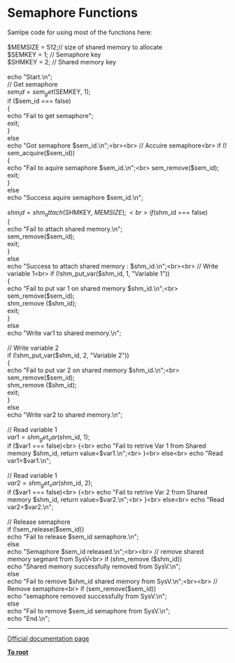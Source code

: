 # Semaphore Functions



Samlpe code for using most of the functions here:<br><br>    $MEMSIZE    =   512;//  size of shared memory to allocate<br>    $SEMKEY     =   1;  //  Semaphore key<br>    $SHMKEY     =   2;  //  Shared memory key<br><br>    echo "Start.\n";<br>    // Get semaphore<br>    $sem_id = sem_get($SEMKEY, 1);<br>    if ($sem_id === false)<br>    {<br>        echo "Fail to get semaphore";<br>        exit;<br>    }<br>    else<br>        echo "Got semaphore $sem_id.\n";<br><br>    // Accuire semaphore<br>    if (! sem_acquire($sem_id))<br>    {<br>        echo "Fail to aquire semaphore $sem_id.\n";<br>        sem_remove($sem_id);<br>        exit;<br>    }<br>    else<br>        echo "Success aquire semaphore $sem_id.\n";<br><br>    $shm_id =   shm_attach($SHMKEY, $MEMSIZE);<br>    if ($shm_id === false)<br>    {<br>        echo "Fail to attach shared memory.\n";<br>        sem_remove($sem_id);<br>        exit;<br>    }<br>    else<br>        echo "Success to attach shared memory : $shm_id.\n";<br><br>    // Write variable 1<br>    if (!shm_put_var($shm_id, 1, "Variable 1"))<br>    {<br>        echo "Fail to put var 1 on shared memory $shm_id.\n";<br>        sem_remove($sem_id);<br>        shm_remove ($shm_id);<br>        exit;<br>    }<br>    else<br>        echo "Write var1 to shared memory.\n";<br><br>    // Write variable 2<br>    if (!shm_put_var($shm_id, 2, "Variable 2"))<br>    {<br>        echo "Fail to put var 2 on shared memory $shm_id.\n";<br>        sem_remove($sem_id);<br>        shm_remove ($shm_id);<br>        exit;<br>    }<br>    else<br>        echo "Write var2 to shared memory.\n";<br><br>    // Read variable 1<br>    $var1   =   shm_get_var ($shm_id, 1);<br>    if ($var1 === false)<br>    {<br>        echo "Fail to retrive Var 1 from Shared memory $shm_id, return value=$var1.\n";<br>    }<br>    else<br>        echo "Read var1=$var1.\n";<br><br>    // Read variable 1<br>    $var2   =   shm_get_var ($shm_id, 2);<br>    if ($var1 === false)<br>    {<br>        echo "Fail to retrive Var 2 from Shared memory $shm_id, return value=$var2.\n";<br>    }<br>    else<br>        echo "Read var2=$var2.\n";<br><br>    // Release semaphore<br>    if (!sem_release($sem_id))<br>        echo "Fail to release $sem_id semaphore.\n";<br>    else<br>        echo "Semaphore $sem_id released.\n";<br><br>    // remove shared memory segmant from SysV<br>    if (shm_remove ($shm_id))<br>        echo "Shared memory successfully removed from SysV.\n";<br>    else<br>        echo "Fail to remove $shm_id shared memory from SysV.\n";<br><br>    // Remove semaphore<br>    if (sem_remove($sem_id))<br>        echo "semaphore removed successfully from SysV.\n";<br>    else<br>        echo "Fail to remove $sem_id semaphore from SysV.\n";<br>    echo "End.\n";  

---

[Official documentation page](https://www.php.net/manual/en/ref.sem.php)

**[To root](/README.md)**